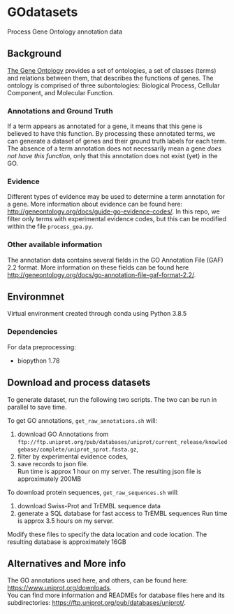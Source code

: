 # GOdatasets
Process Gene Ontology annotation data

## Background
[The Gene Ontology](http://geneontology.org/docs/ontology-documentation/) provides a set of ontologies, a set of classes (terms) and relations between them, that describes the functions of genes. The ontology is comprised of three subontologies: Biological Process, Cellular Component, and Molecular Function.

### Annotations and Ground Truth 
If a term appears as annotated for a gene, it means that this gene is believed to have this function. By processing these annotated terms, we can generate a dataset of genes and their ground truth labels for each term. The absence of a term annotation does not necessarily mean a gene _does not have this function_, only that this annotation does not exist (yet) in the GO.  

### Evidence
Different types of evidence may be used to determine a term annotation for a gene. More information about evidence can be found here: http://geneontology.org/docs/guide-go-evidence-codes/. In this repo, we filter only terms with experimental evidence codes, but this can be modified within the file `process_goa.py`.   

### Other available information
The annotation data contains several fields in the GO Annotation File (GAF) 2.2 format. More information on these fields can be found here http://geneontology.org/docs/go-annotation-file-gaf-format-2.2/.

## Environmnet
Virtual environment created through conda using Python 3.8.5
### Dependencies
For data preprocessing:  
* biopython 1.78

## Download and process datasets

To generate dataset, run the following two scripts. The two can be run in parallel to save time.

To get GO annotations, `get_raw_annotations.sh` will:  
1. download GO Annotations from `ftp://ftp.uniprot.org/pub/databases/uniprot/current_release/knowledgebase/complete/uniprot_sprot.fasta.gz`, 
2. filter by experimental evidence codes, 
3. save records to json file.   
Run time is approx 1 hour on my server. The resulting json file is approximately 200MB  


To download protein sequences, `get_raw_sequences.sh` will:  
1. download Swiss-Prot and TrEMBL sequence data 
2. generate a SQL database for fast access to TrEMBL sequences 
Run time is approx 3.5 hours on my server.

Modify these files to specify the data location and code location. The resulting database is approximately 16GB

## Alternatives and More info
The GO annotations used here, and others, can be found here: https://www.uniprot.org/downloads.  
You can find more information and READMEs for database files here and its subdirectories: https://ftp.uniprot.org/pub/databases/uniprot/. 
